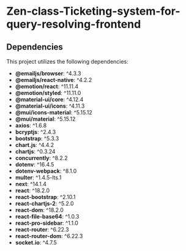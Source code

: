 ﻿# Zen-class-Ticketing-system-for-query-resolving-frontend

## Dependencies

This project utilizes the following dependencies:

- **@emailjs/browser**: ^4.3.3
- **@emailjs/react-native**: ^4.2.2
- **@emotion/react**: ^11.11.4
- **@emotion/styled**: ^11.11.0
- **@material-ui/core**: ^4.12.4
- **@material-ui/icons**: ^4.11.3
- **@mui/icons-material**: ^5.15.12
- **@mui/material**: ^5.15.12
- **axios**: ^1.6.8
- **bcryptjs**: ^2.4.3
- **bootstrap**: ^5.3.3
- **chart.js**: ^4.4.2
- **chartjs**: ^0.3.24
- **concurrently**: ^8.2.2
- **dotenv**: ^16.4.5
- **dotenv-webpack**: ^8.1.0
- **multer**: ^1.4.5-lts.1
- **next**: ^14.1.4
- **react**: ^18.2.0
- **react-bootstrap**: ^2.10.1
- **react-chartjs-2**: ^5.2.0
- **react-dom**: ^18.2.0
- **react-file-base64**: ^1.0.3
- **react-pro-sidebar**: ^1.1.0
- **react-router**: ^6.22.3
- **react-router-dom**: ^6.22.3
- **socket.io**: ^4.7.5

